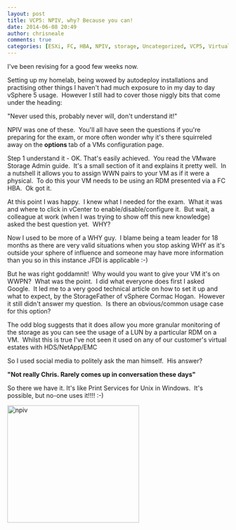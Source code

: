 ```yaml
---
layout: post
title: VCP5: NPIV, why? Because you can!
date: 2014-06-08 20:49
author: chrisneale
comments: true
categories: [ESXi, FC, HBA, NPIV, storage, Uncategorized, VCP5, Virtualisation, VMWare, vsphere]
---
```

I've been revising for a good few weeks now.

Setting up my homelab, being wowed by autodeploy installations and practising other things I haven't had much exposure to in my day to day vSphere 5 usage.  However I still had to cover those niggly bits that come under the heading:

"Never used this, probably never will, don't understand it!"

NPIV was one of these.  You'll all have seen the questions if you're preparing for the exam, or more often wonder why it's there squirreled away on the <strong>options </strong>tab of a VMs configuration page.

Step 1 understand it - OK. That's easily achieved.  You read the VMware Storage Admin guide.  It's a small section of it and explains it pretty well.  In a nutshell it allows you to assign WWN pairs to your VM as if it were a physical.  To do this your VM needs to be using an RDM presented via a FC HBA.  Ok got it.

At this point I was happy.  I knew what I needed for the exam.  What it was and where to click in vCenter to enable/disable/configure it.  But wait, a colleague at work (when I was trying to show off this new knowledge) asked the best question yet.  WHY?

Now I used to be more of a WHY guy.  I blame being a team leader for 18 months as there are very valid situations when you stop asking WHY as it's outside your sphere of influence and someone may have more information than you so in this instance JFDI is applicable :-)

But he was right goddamnit!  Why would you want to give your VM it's on WWPN?  What was the point.  I did what everyone does first I asked Google.  It led me to a very good technical article on how to set it up and what to expect, by the StorageFather of vSphere Cormac Hogan.  However it still didn't answer my question.  Is there an obvious/common usage case for this option?

The odd blog suggests that it does allow you more granular monitoring of the storage as you can see the usage of a LUN by a particular RDM on a VM.  Whilst this is true I've not seen it used on any of our customer's virtual estates with HDS/NetApp/EMC

So I used social media to politely ask the man himself.  His answer?

<strong>"Not really Chris. Rarely comes up in conversation these days"</strong>

So there we have it. It's like Print Services for Unix in Windows.  It's possible, but no-one uses it!!!! :-)

<a href="https://chrisneale.files.wordpress.com/2014/06/npiv.png"><img class="alignnone size-medium wp-image-164" src="http://chrisneale.files.wordpress.com/2014/06/npiv.png?w=300" alt="npiv" width="300" height="267" /></a>
